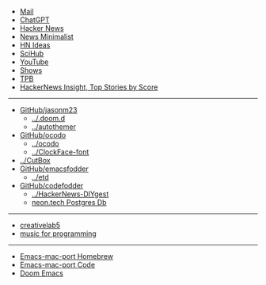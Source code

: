 - [Mail](https://mail.google.com/mail/u/0/#inbox)
- [ChatGPT](https://chat.openai.com/)
- [Hacker News](https://news.ycombinator.com/)
- [News Minimalist](https://www.newsminimalist.com/)
- [HN Ideas](https://hn-ideas.tjcx.me/)
- [SciHub](https://www.sci-hub.se/)
- [YouTube](https://youtube.com)
- [Shows](https://showrss.info/timeline)
- [TPB](https://tpb.party/)
- [HackerNews Insight, Top Stories by Score](https://hackernews-insight.vercel.app/story-list-by-score)
- - -
- [GitHub/jasonm23](https://github.com/jasonm23)
    - [../.doom.d](https://github.com/jasonm23/.doom.d)
    - [../autothemer](https://github.com/jasonm23/autothemer)
- [GitHub/ocodo](https://github.com/ocodo)
    - [../ocodo](https://github.com/ocodo/ocodo)
    - [../ClockFace-font](https://github.com/ocodo/clockFace-font)
- [../CutBox](https://github.com/cutbox/CutBox)
- [GitHub/emacsfodder](https://github.com/emacsfodder)
    - [../etd](https://github.com/emacsfodder/etd)
- [GitHub/codefodder](https://github.com/codefodder)
    - [../HackerNews-DIYgest](https://github.com/codefodder/HackerNews-DIYgest)
    - [neon.tech Postgres Db](https://neon.tech)
- - -
- [creativelab5](https://creativelab5.com/)
- [music for programming](https://musicforprogramming.net/latest/)
- - -
- [Emacs-mac-port Homebrew](https://github.com/railwaycat/homebrew-emacsmacport)
- [Emacs-mac-port Code](https://bitbucket.org/mituharu/emacs-mac/overview)
- [Doom Emacs](https://github.com/doomemacs/)



